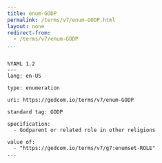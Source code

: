 ```yaml
---
title: enum-GODP
permalink: /terms/v7/enum-GODP.html
layout: none
redirect-from:
  - /terms/v7/enum-GODP
...
```


```

%YAML 1.2
---
lang: en-US

type: enumeration

uri: https://gedcom.io/terms/v7/enum-GODP

standard tag: GODP

specification:
  - Godparent or related role in other religions

value of:
  - "https://gedcom.io/terms/v7/g7:enumset-ROLE"
...

```
